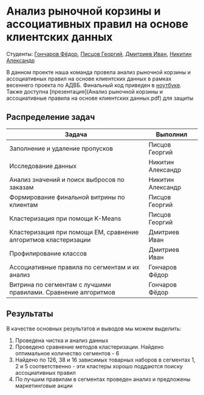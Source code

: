 # Анализ рыночной корзины и ассоциативных правил на основе клиентских данных 

Студенты: [Гончаров Фёдор](http://t.me/fmgoncharov), [Писцов Георгий](http://t.me/GoshaNice), [Дмитриев Иван](http://t.me/iudmitriev), [Никитин Александр](http://t.me/nikitinalex)


В данном проекте наша команда провела анализ рыночной корзины и ассоциативных правил на основе клиентских данных в рамках весеннего проекта по АДВБ. Финальный код приведен в [ноутбуке](DAIB_MBA.ipynb). Также доступна [презентация](Анализ рыночной корзины и ассоциативные правила на основе клиентских данных.pdf) для защиты

## Распределение задач

| **Задача**                                                          | **Выполнил**                                 |
|---------------------------------------------------------------------|----------------------------------------------|
| Заполнение и удаление пропусков                                     | Писцов Георгий                               |
| Исследование данных                                                 | Никитин Александр                            |
| Анализ значений и поиск выбросов по заказам                         | Никитин Александр                            |
| Формирование финальной витрины по клиентам                          | Писцов Георгий                               |
| Кластеризация при помощи K-Means                                    | Писцов Георгий                               |
| Кластеризация при помощи EM, сравнение алгоритмов кластеризации     | Дмитриев Иван                                |
| Профилирование классов                                              | Дмитриев Иван                                |
| Ассоциативные правила по сегментам и их анализ                      | Гончаров Фёдор                               |
| Витрина по сегментам с лучшими правилами. Сравнение алгоритмов      | Гончаров Фёдор                               |

## Результаты

В качестве основных результатов и выводов мы можем выделить: 
1. Проведена чистка и анализ данных
2. Проведено сравнение методов кластеризации. Найдено оптимальное количество сегментов - 6
3. Найдено по 126, 38 и 16 зависимых товарных наборов в сегментах 1, 2 и 5 соответственно - эти кластеры хорошо поддаются поиску ассоциативных правил
4. По лучшим правилам в сегментах проведен анализ и предложены маркетинговые акции


